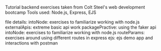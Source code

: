Tutorial backend exercises taken from Colt Steel's web development bootcamp
Tools used: Node.js, Express, EJS

file details:
intoNode: exercises to familiarize working with node.js
externalApis: extreme basic api work
packagePractive: using the faker api
intoNode: exercises to familiarize working with node.js
routeParams: exercises around using different routes in express
ejs: ejs demo app and interactions with postman
